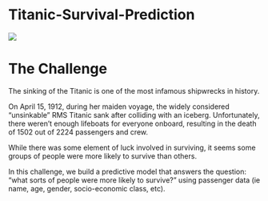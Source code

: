 # Titanic-Survival-Prediction
![](images/https://drive.google.com/file/d/1e4euImuRG5LtwGBmILlAL7odDObnmu9r/view?usp=sharing)

# The Challenge

The sinking of the Titanic is one of the most infamous shipwrecks in history.

On April 15, 1912, during her maiden voyage, the widely considered “unsinkable” RMS Titanic sank after colliding with an iceberg. Unfortunately, there weren’t enough lifeboats for everyone onboard, resulting in the death of 1502 out of 2224 passengers and crew.

While there was some element of luck involved in surviving, it seems some groups of people were more likely to survive than others.

In this challenge, we build a predictive model that answers the question: “what sorts of people were more likely to survive?” using passenger data (ie name, age, gender, socio-economic class, etc).
